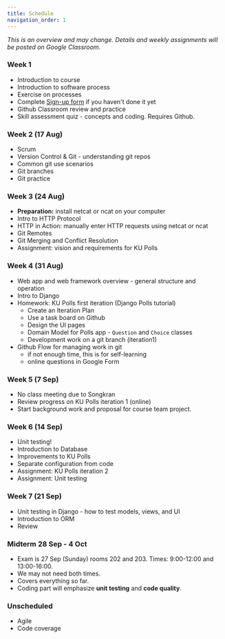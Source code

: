 ```yaml
---
title: Schedule
navigation_order: 1
---
```


*This is an overview and may change. Details and weekly assignments will be posted on Google Classroom.*

### Week 1

* Introduction to course
* Introduction to software process
* Exercise on processes
* Complete [Sign-up form](https://forms.gle/fh9SqvmA9yPh1ur6A) if you haven't done it yet
* Github Classroom review and practice
* Skill assessment quiz - concepts and coding. Requires Github.

### Week 2 (17 Aug)

* Scrum
* Version Control & Git - understanding git repos
* Common git use scenarios
* Git branches
* Git practice

### Week 3 (24 Aug)

* **Preparation:** install netcat or ncat on your computer
* Intro to HTTP Protocol
* HTTP in Action: manually enter HTTP requests using netcat or ncat
* Git Remotes
* Git Merging and Conflict Resolution
* Assignment: vision and requirements for KU Polls

### Week 4 (31 Aug)

* Web app and web framework overview - general structure and operation
* Intro to Django
* Homework: KU Polls first iteration (Django Polls tutorial)
  - Create an Iteration Plan
  - Use a task board on Github
  - Design the UI pages
  - Domain Model for Polls app - `Question` and `Choice` classes
  - Development work on a git branch (iteration1)
* Github Flow for managing work in git
  - if not enough time, this is for self-learning
  - online questions in Google Form

### Week 5 (7 Sep)

* No class meeting due to Songkran
* Review progress on KU Polls iteration 1 (online)
* Start background work and proposal for course team project.

### Week 6 (14 Sep)

* Unit testing!
* Introduction to Database
* Improvements to KU Polls
* Separate configuration from code
* Assignment: KU Polls iteration 2
* Assignment: Unit testing

### Week 7 (21 Sep)

* Unit testing in Django - how to test models, views, and UI
* Introduction to ORM
* Review

### Midterm 28 Sep - 4 Oct

* Exam is 27 Sep (Sunday) rooms 202 and 203. Times: 9:00-12:00 and 13:00-16:00.
* We may not need both times.
* Covers everything so far.
* Coding part will emphasize **unit testing** and **code quality**.

### Unscheduled

* Agile
* Code coverage

